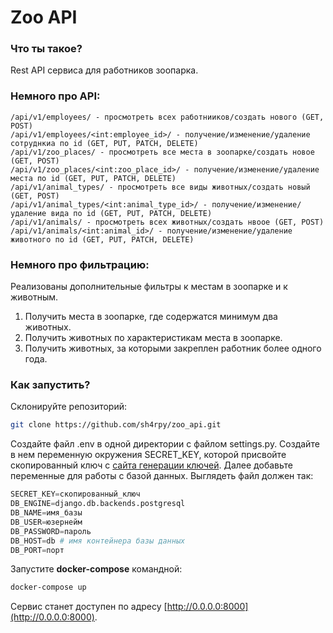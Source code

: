 # Zoo API

### Что ты такое?

Rest API сервиса для работников зоопарка.

### Немного про API:

```
/api/v1/employees/ - просмотреть всех работнииков/создать нового (GET, POST)
/api/v1/employees/<int:employee_id>/ - получение/изменение/удаление сотруднкиа по id (GET, PUT, PATCH, DELETE)
/api/v1/zoo_places/ - просмотреть все места в зоопарке/создать новое (GET, POST)
/api/v1/zoo_places/<int:zoo_place_id>/ - получение/изменение/удаление места по id (GET, PUT, PATCH, DELETE)
/api/v1/animal_types/ - просмотреть все виды животных/создать новый (GET, POST)
/api/v1/animal_types/<int:animal_type_id>/ - получение/изменение/удаление вида по id (GET, PUT, PATCH, DELETE)
/api/v1/animals/ - просмотреть всех животных/создать нвоое (GET, POST)
/api/v1/animals/<int:animal_id>/ - получение/изменение/удаление животного по id (GET, PUT, PATCH, DELETE)
```

### Немного про фильтрацию:

Реализованы дополнительные фильтры к местам в зоопарке и к животным.

1. Получить места в зоопарке, где содержатся минимум два животных.
2. Получить животных по характеристикам места в зоопарке.
3. Получить животных, за которыми закреплен работник более одного года.

### Как запустить?

Склонируйте репозиторий:

```bash
git clone https://github.com/sh4rpy/zoo_api.git
```

Создайте файл .env в одной директории с файлом settings.py. Создайте в нем переменную окружения  SECRET_KEY, которой присвойте скопированный ключ с [сайта генерации ключей](https://djecrety.ir). Далее добавьте переменные для работы с базой данных. Выглядеть файл должен так:

```python
SECRET_KEY=скопированный_ключ
DB_ENGINE=django.db.backends.postgresql
DB_NAME=имя_базы
DB_USER=юзернейм
DB_PASSWORD=пароль
DB_HOST=db # имя контейнера базы данных
DB_PORT=порт
```

Запустите **docker-compose** командной:

```bash
docker-compose up
```

Сервис станет доступен по адресу [http://0.0.0.0:8000](http://0.0.0.0:8000).